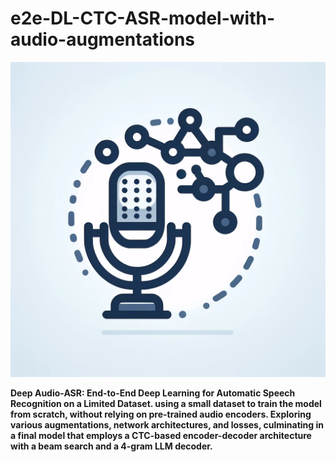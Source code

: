 # e2e-DL-CTC-ASR-model-with-audio-augmentations

<img src="https://github.com/Matan231/e2e-DL-CTC-ASR-model-with-audio-augmentations/blob/main/image.webp" width="512" alt="alt text">

**Deep Audio-ASR: End-to-End Deep Learning for Automatic Speech Recognition on a Limited Dataset.
using a small dataset to train the model from scratch, without relying on pre-trained audio encoders. Exploring various augmentations, network architectures, and losses, culminating in a final model that employs a CTC-based encoder-decoder architecture with a beam search and a 4-gram LLM decoder.**


